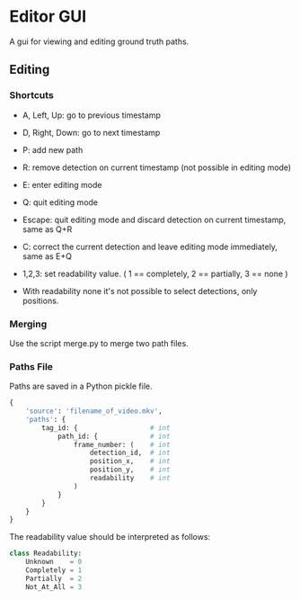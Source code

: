 # Editor GUI

A gui for viewing and editing ground truth paths.

## Editing

### Shortcuts

* A, Left, Up: go to previous timestamp
* D, Right, Down: go to next timestamp
* P: add new path
* R: remove detection on current timestamp (not possible in editing mode)
* E: enter editing mode
* Q: quit editing mode
* Escape: quit editing mode and discard detection on current timestamp, same as Q+R
* C: correct the current detection and leave editing mode immediately, same as E+Q
* 1,2,3: set readability value. ( 1 == completely, 2 == partially, 3 == none )

* With readability none it's not possible to select detections, only positions.

### Merging

Use the script merge.py to merge two path files.

### Paths File

Paths are saved in a Python pickle file.

```python
{
	'source': 'filename_of_video.mkv',
	'paths': {
		tag_id: {                  # int
			path_id: {             # int
				frame_number: (    # int
					detection_id,  # int
					position_x,    # int
					position_y,    # int
					readability    # int
				)
			}
		}
	}
}
```

The readability value should be interpreted as follows:

```python
class Readability:
	Unknown    = 0
	Completely = 1
	Partially  = 2
	Not_At_All = 3
```


